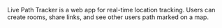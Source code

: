 Live Path Tracker is a web app for real-time location tracking. Users can create rooms, share links, and see other users path marked on a map.
